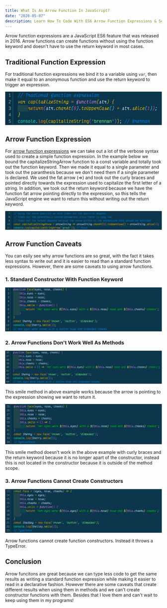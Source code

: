 ```yaml
---
title: What Is An Arrow Function In JavaScript?
date: "2020-05-07"
description: Learn How To Code With ES6 Arrow Function Expressions & See Some Of It's Caveats. Learn Now!
---
```

Arrow function expressions are a JavaScript ES6 feature that was released in 2016. Arrow functions can create functions without using the function keyword and doesn't have to use the return keyword in most cases.

## Traditional Function Expression
For traditional function expressions we bind it to a variable using `var`, then make it equal to an anonymous function and use the return keyword to trigger an expression.

![Traditional Function Expression Using A CapitalizeString To Capitalize A String](./function-expression.png)

## Arrow Function Expression
For [arrow function expressions](https://developer.mozilla.org/en-US/docs/Web/JavaScript/Reference/Functions/Arrow_functions) we can take out a lot of the verbose syntax used to create a simple function expression. In the example below we bound the capitalizeStringArrow function to a const variable and totally took out the function keyword. Then we made it equal to a single parameter and took out the paranthesis because we don't need them if a single parameter is declared. We used the fat arrow (=>) and took out the curly braces and pointed directly towards the expression used to capitalize the first letter of a string. In addition, we took out the return keyword because we have the function fat arrow pointing directly to the expression, so this tells the JavaScript engine we want to return this without writing out the return keyword.

![Arrow Function Expression Using A CapitalizeStringArrow To Capitalize A String With A Fat Arrow](./arrow-function-expression.png)

## Arrow Function Caveats
You can esily see why arrow functions are so great, with the fact it takes less syntax to write out and it is easier to read than a standard function expressions. However, there are some caveats to using arrow functions.

### 1. Standard Constructor With Function Keyword

![Standard Constructor Example](./standard-constructor.png)

### 2. Arrow Functions Don't Work Well As Methods

![Method Works With Arrow Function With No Curly Brackets](./arrow-method-no-curly-braces.png)

This smile method in above example works because the arrow is pointing to the expression showing we want to return it.

![Method Doesn't Work Well With Arrow Function With Curly Braces And Return Keyword](./arrow-method-with-return-keyword.png)

This smile method doesn't work in the above example with curly braces and the return keyword because it is no longer apart of the constructor, instead this is not located in the constructor because it is outside of the method scope.

### 3. Arrow Functions Cannot Create Constructors

![Arrow Functions Can't Create Function Constructors](./arrow-constructor.png)

Arrow functions cannot create function constructors. Instead it throws a TypeError.

## Conclusion
Arrow funcitons are great because we can type less code to get the same results as writing a standard function expression while making it easier to read in a declarative fashion. However there are some caveats that create different results when using them in methods and we can't create constructor functions with them. Besides that I love them and can't wait to keep using them in my programs!
